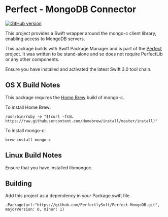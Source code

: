 # Perfect - MongoDB Connector

[![GitHub version](https://badge.fury.io/gh/PerfectlySoft%2FPerfect-MongoDB.svg)](https://badge.fury.io/gh/PerfectlySoft%2FPerfect-MongoDB)

This project provides a Swift wrapper around the mongo-c client library, enabling access to MongoDB servers.

This package builds with Swift Package Manager and is part of the [Perfect](https://github.com/PerfectlySoft/Perfect) project. It was written to be stand-alone and so does not require PerfectLib or any other components.

Ensure you have installed and activated the latest Swift 3.0 tool chain.

## OS X Build Notes

This package requires the [Home Brew](http://brew.sh) build of mongo-c.

To install Home Brew:

```
/usr/bin/ruby -e "$(curl -fsSL https://raw.githubusercontent.com/Homebrew/install/master/install)"
```

To install mongo-c:

```
brew install mongo-c
```

## Linux Build Notes

Ensure that you have installed libmongoc.

## Building

Add this project as a dependency in your Package.swift file.

```
.Package(url:"https://github.com/PerfectlySoft/Perfect-MongoDB.git", majorVersion: 0, minor: 1)
```